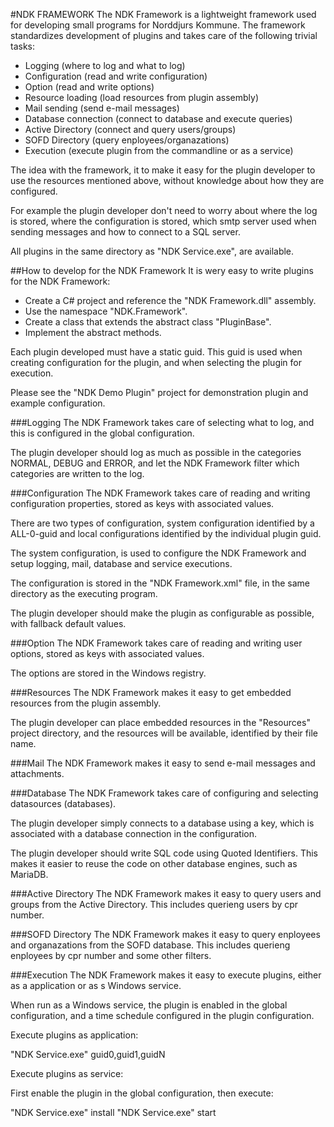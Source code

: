 



#NDK FRAMEWORK
The NDK Framework is a lightweight framework used for developing small programs for Norddjurs Kommune.
The framework standardizes development of plugins and takes care of the following trivial tasks:

* Logging (where to log and what to log)
* Configuration (read and write configuration)
* Option (read and write options)
* Resource loading (load resources from plugin assembly)
* Mail sending (send e-mail messages)
* Database connection (connect to database and execute queries)
* Active Directory (connect and query users/groups)
* SOFD Directory (query enployees/organazations)
* Execution (execute plugin from the commandline or as a service)

The idea with the framework, it to make it easy for the plugin developer to use the resources
mentioned above, without knowledge about how they are configured.

For example the plugin developer don't need to worry about where the log is stored, where the
configuration is stored, which smtp server used when sending messages and how to connect to
a SQL server.

All plugins in the same directory as "NDK Service.exe", are available.



##How to develop for the NDK Framework
It is wery easy to write plugins for the NDK Framework:

* Create a C# project and reference the "NDK Framework.dll" assembly.
* Use the namespace "NDK.Framework".
* Create a class that extends the abstract class "PluginBase".
* Implement the abstract methods.

Each plugin developed must have a static guid. This guid is used when creating configuration
for the plugin, and when selecting the plugin for execution.

Please see the "NDK Demo Plugin" project for demonstration plugin and example configuration.



###Logging
The NDK Framework takes care of selecting what to log, and this is configured in the
global configuration.

The plugin developer should log as much as possible in the categories NORMAL, DEBUG and ERROR, and
let the NDK Framework filter which categories are written to the log.



###Configuration
The NDK Framework takes care of reading and writing configuration properties, stored as keys with
associated values.

There are two types of configuration, system configuration identified by a ALL-0-guid and
local configurations identified by the individual plugin guid.

The system configuration, is used to configure the NDK Framework and setup logging, mail,
database and service executions.

The configuration is stored in the "NDK Framework.xml" file, in the same directory as the
executing program.

The plugin developer should make the plugin as configurable as possible, with fallback
default values.



###Option
The NDK Framework takes care of reading and writing user options, stored as keys with
associated values.

The options are stored in the Windows registry.



###Resources
The NDK Framework makes it easy to get embedded resources from the plugin assembly.

The plugin developer can place embedded resources in the "Resources" project directory, and
the resources will be available, identified by their file name.



###Mail
The NDK Framework makes it easy to send e-mail messages and attachments.



###Database
The NDK Framework takes care of configuring and selecting datasources (databases).

The plugin developer simply connects to a database using a key, which is associated with
a database connection in the configuration.

The plugin developer should write SQL code using Quoted Identifiers.
This makes it easier to reuse the code on other database engines, such as MariaDB.



###Active Directory
The NDK Framework makes it easy to query users and groups from the Active Directory.
This includes querieng users by cpr number.



###SOFD Directory
The NDK Framework makes it easy to query enployees and organazations from the SOFD database.
This includes querieng enployees by cpr number and some other filters.



###Execution
The NDK Framework makes it easy to execute plugins, either as a application or as s Windows service.

When run as a Windows service, the plugin is enabled in the global configuration, and a time schedule
configured in the plugin configuration.

Execute plugins as application:

"NDK Service.exe"  guid0,guid1,guidN


Execute plugins as service: 

First enable the plugin in the global configuration, then execute:

"NDK Service.exe"  install
"NDK Service.exe"  start
